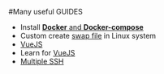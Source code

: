 #Many useful GUIDES

* Install [**Docker** and **Docker-compose**](Docker.md)
* Custom create [swap file](Swap.md) in Linux system
* [VueJS](VueJS.md)
* Learn for [VueJS](VueJSLern.md)
* [Multiple SSH](MultipleSSH.md)   